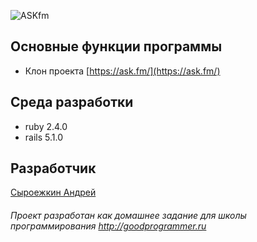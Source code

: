 ![ASKfm](https://www.parentingwithouttears.com/custom/ASKfmlogo.png)

## Основные функции программы

  + Клон проекта [https://ask.fm/](https://ask.fm/)

## Среда разработки
  
  + ruby 2.4.0
  + rails 5.1.0
      
## Разработчик

  [Сыроежкин Андрей](https://github.com/MrBeean)
  
###### Проект разработан как домашнее задание для школы программирования http://goodprogrammer.ru

